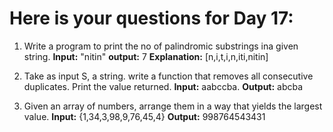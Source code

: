 # Here is your questions for Day 17:

1. Write a program to print the no of palindromic substrings ina given string.
   **Input:** "nitin"
   **output:** 7
   **Explanation:** [n,i,t,i,n,iti,nitin]
   
2. Take as input S, a string. write a function that removes all consecutive duplicates. Print the value returned.
   **Input:** aabccba. 
   **Output:** abcba
   
3. Given an array of numbers, arrange them in a way that yields the largest value.
   **Input:** {1,34,3,98,9,76,45,4}
   **Output:** 998764543431
